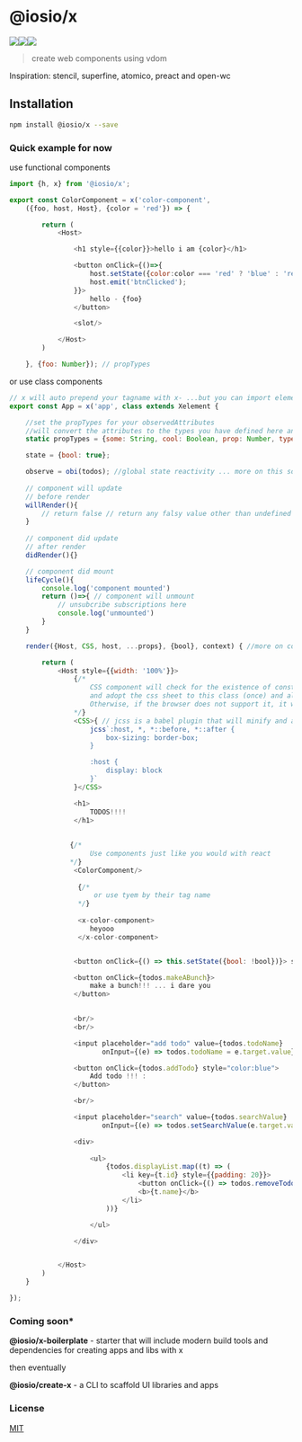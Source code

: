 # @iosio/x
<img src="https://img.shields.io/circleci/project/github/iosio/x.svg?style=flat-square" /><img src="https://img.shields.io/npm/v/@iosio/x.svg?style=flat-square" /><img src="https://img.shields.io/bundlephobia/minzip/@iosio/x.svg?style=flat-square" />
> create web components using vdom

Inspiration: stencil, superfine, atomico, preact and open-wc

## Installation 
```sh
npm install @iosio/x --save
```

### Quick example for now

use functional components

```js
import {h, x} from '@iosio/x';

export const ColorComponent = x('color-component',
    ({foo, host, Host}, {color = 'red'}) => {

        return (
            <Host>

                <h1 style={{color}}>hello i am {color}</h1>

                <button onClick={()=>{
                    host.setState({color:color === 'red' ? 'blue' : 'red'})
                    host.emit('btnClicked');
                }}>
                    hello - {foo}
                </button>

                <slot/>

            </Host>
        )

    }, {foo: Number}); // propTypes
```

or use class components

```js
// x will auto prepend your tagname with x- ...but you can import element to use whatever
export const App = x('app', class extends Xelement {

    //set the propTypes for your observedAttributes
    //will convert the attributes to the types you have defined here and then pass them to props
    static propTypes = {some: String, cool: Boolean, prop: Number, types: Object, arrrrr: Array};

    state = {bool: true};

    observe = obi(todos); //global state reactivity ... more on this soon
    
    // component will update
    // before render
    willRender(){
        // return false // return any falsy value other than undefined to prevent re-renderng 
    } 
    
    // component did update
    // after render
    didRender(){} 

    // component did mount
    lifeCycle(){ 
        console.log('component mounted')
        return ()=>{ // component will unmount
            // unsubcribe subscriptions here
            console.log('unmounted')
        }
    }

    render({Host, CSS, host, ...props}, {bool}, context) { //more on context soon

        return (
            <Host style={{width: '100%'}}>
                {/* 
                    CSS component will check for the existence of constructable style sheets
                    and adopt the css sheet to this class (once) and all instances will share the same sheet.
                    Otherwise, if the browser does not support it, it will default to a style tag
                */}
                <CSS>{ // jcss is a babel plugin that will minify and auto prefix css
                    jcss`:host, *, *::before, *::after {
                        box-sizing: border-box;
                    }

                    :host {
                        display: block
                    }`
                }</CSS>

                <h1>
                    TODOS!!!!
                </h1>
               
               
               {/* 
                    Use components just like you would with react
               */} 
                <ColorComponent/>
               
                 {/* 
                     or use tyem by their tag name
                 */}
                 
                 <x-color-component>
                    heyooo
                 </x-color-component>


                <button onClick={() => this.setState({bool: !bool})}> show me</button>

                <button onClick={todos.makeABunch}>
                    make a bunch!!! ... i dare you
                </button>
                

                <br/>
                <br/>

                <input placeholder="add todo" value={todos.todoName}
                       onInput={(e) => todos.todoName = e.target.value}/>

                <button onClick={todos.addTodo} style="color:blue">
                    Add todo !!! :
                </button>

                <br/>

                <input placeholder="search" value={todos.searchValue}
                       onInput={(e) => todos.setSearchValue(e.target.value)}/>

                <div>
                
                    <ul>
                        {todos.displayList.map((t) => (
                            <li key={t.id} style={{padding: 20}}>
                                <button onClick={() => todos.removeTodo(t)}>X</button>
                                <b>{t.name}</b>
                            </li>
                        ))}

                    </ul>

                </div>


            </Host>
        )
    }

});


```

### Coming soon*
**@iosio/x-boilerplate** - starter that will include modern build tools and dependencies for creating apps and libs with x

then eventually

**@iosio/create-x** - a CLI to scaffold UI libraries and apps


### License

[MIT]

[MIT]: https://choosealicense.com/licenses/mit/
